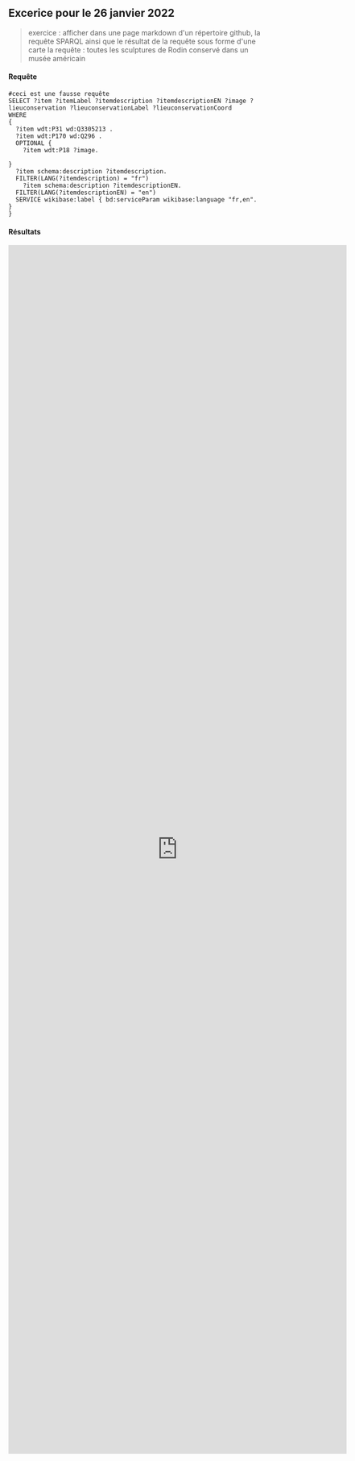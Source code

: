 ## Excerice pour le 26 janvier 2022

>  exercice : afficher dans une page markdown d'un répertoire github, la requête SPARQL ainsi que le résultat de la requête sous forme d'une carte 
>  la requête : toutes les sculptures de Rodin conservé dans un musée américain

#### Requête

````sparql
#ceci est une fausse requête
SELECT ?item ?itemLabel ?itemdescription ?itemdescriptionEN ?image ?lieuconservation ?lieuconservationLabel ?lieuconservationCoord
WHERE
{
  ?item wdt:P31 wd:Q3305213 .
  ?item wdt:P170 wd:Q296 .
  OPTIONAL {
    ?item wdt:P18 ?image.

}
  ?item schema:description ?itemdescription.
  FILTER(LANG(?itemdescription) = "fr")
    ?item schema:description ?itemdescriptionEN.
  FILTER(LANG(?itemdescriptionEN) = "en")
  SERVICE wikibase:label { bd:serviceParam wikibase:language "fr,en". }
}
````

#### Résultats

<iframe style="width: 70vw; height: 60vh; border: none;" src="https://query.wikidata.org/embed.html#%23defaultView%3AMap%0ASELECT%20%3Fitem%20%3FitemLabel%20%20%3Fimage%20%3Flieuconservation%20%3FlieuconservationLabel%20%3FlieuconservationCoord%0AWHERE%0A%7B%0A%20%20%3Fitem%20wdt%3AP31%2Fwdt%3AP279%2a%20wd%3AQ860861%20.%0A%20%20%3Fitem%20wdt%3AP170%20wd%3AQ30755%20.%0A%20%20OPTIONAL%20%7B%0A%20%20%20%20%3Fitem%20wdt%3AP18%20%3Fimage.%0A%20%20%20%20%3Fitem%20wdt%3AP276%20%3Flieuconservation%20.%0A%20%20%20%20%3Flieuconservation%20wdt%3AP17%20wd%3AQ30.%0A%20%20%20%20%3Flieuconservation%20wdt%3AP625%20%3FlieuconservationCoord.%0A%7D%0A%20%20%7D%0A" referrerpolicy="origin" sandbox="allow-scripts allow-same-origin allow-popups" ></iframe>
